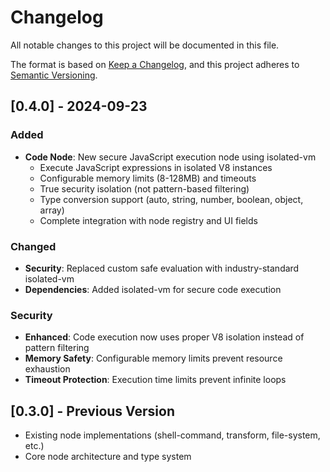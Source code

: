 # Changelog

All notable changes to this project will be documented in this file.

The format is based on [Keep a Changelog](https://keepachangelog.com/en/1.0.0/),
and this project adheres to [Semantic Versioning](https://semver.org/spec/v2.0.0.html).

## [0.4.0] - 2024-09-23

### Added
- **Code Node**: New secure JavaScript execution node using isolated-vm
  - Execute JavaScript expressions in isolated V8 instances
  - Configurable memory limits (8-128MB) and timeouts
  - True security isolation (not pattern-based filtering)
  - Type conversion support (auto, string, number, boolean, object, array)
  - Complete integration with node registry and UI fields

### Changed
- **Security**: Replaced custom safe evaluation with industry-standard isolated-vm
- **Dependencies**: Added isolated-vm for secure code execution

### Security
- **Enhanced**: Code execution now uses proper V8 isolation instead of pattern filtering
- **Memory Safety**: Configurable memory limits prevent resource exhaustion
- **Timeout Protection**: Execution time limits prevent infinite loops

## [0.3.0] - Previous Version
- Existing node implementations (shell-command, transform, file-system, etc.)
- Core node architecture and type system